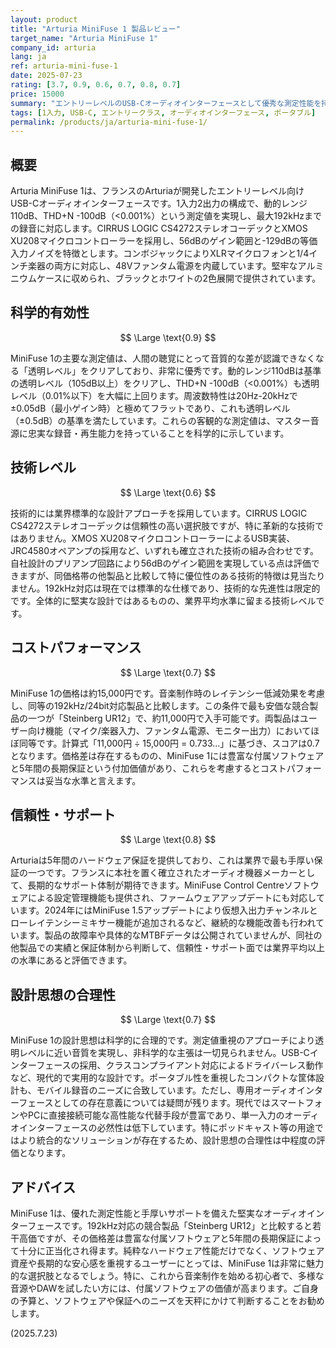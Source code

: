```yaml
---
layout: product
title: "Arturia MiniFuse 1 製品レビュー"
target_name: "Arturia MiniFuse 1"
company_id: arturia
lang: ja
ref: arturia-mini-fuse-1
date: 2025-07-23
rating: [3.7, 0.9, 0.6, 0.7, 0.8, 0.7]
price: 15000
summary: "エントリーレベルのUSB-Cオーディオインターフェースとして優秀な測定性能を持つMiniFuse 1。192kHz対応の競合機であるSteinberg UR12と比較すると価格差は小さく、付属ソフトウェアや5年保証を考慮すればコストパフォーマンスは妥当な評価となります。"
tags: [1入力, USB-C, エントリークラス, オーディオインターフェース, ポータブル]
permalink: /products/ja/arturia-mini-fuse-1/
---
```

## 概要

Arturia MiniFuse 1は、フランスのArturiaが開発したエントリーレベル向けUSB-Cオーディオインターフェースです。1入力2出力の構成で、動的レンジ110dB、THD+N -100dB（<0.001%）という測定値を実現し、最大192kHzまでの録音に対応します。CIRRUS LOGIC CS4272ステレオコーデックとXMOS XU208マイクロコントローラーを採用し、56dBのゲイン範囲と-129dBの等価入力ノイズを特徴とします。コンボジャックによりXLRマイクロフォンと1/4インチ楽器の両方に対応し、48Vファンタム電源を内蔵しています。堅牢なアルミニウムケースに収められ、ブラックとホワイトの2色展開で提供されています。

## 科学的有効性

$$ \Large \text{0.9} $$

MiniFuse 1の主要な測定値は、人間の聴覚にとって音質的な差が認識できなくなる「透明レベル」をクリアしており、非常に優秀です。動的レンジ110dBは基準の透明レベル（105dB以上）をクリアし、THD+N -100dB（<0.001%）も透明レベル（0.01%以下）を大幅に上回ります。周波数特性は20Hz-20kHzで±0.05dB（最小ゲイン時）と極めてフラットであり、これも透明レベル（±0.5dB）の基準を満たしています。これらの客観的な測定値は、マスター音源に忠実な録音・再生能力を持っていることを科学的に示しています。

## 技術レベル

$$ \Large \text{0.6} $$

技術的には業界標準的な設計アプローチを採用しています。CIRRUS LOGIC CS4272ステレオコーデックは信頼性の高い選択肢ですが、特に革新的な技術ではありません。XMOS XU208マイクロコントローラーによるUSB実装、JRC4580オペアンプの採用など、いずれも確立された技術の組み合わせです。自社設計のプリアンプ回路により56dBのゲイン範囲を実現している点は評価できますが、同価格帯の他製品と比較して特に優位性のある技術的特徴は見当たりません。192kHz対応は現在では標準的な仕様であり、技術的な先進性は限定的です。全体的に堅実な設計ではあるものの、業界平均水準に留まる技術レベルです。

## コストパフォーマンス

$$ \Large \text{0.7} $$

MiniFuse 1の価格は約15,000円です。音楽制作時のレイテンシー低減効果を考慮し、同等の192kHz/24bit対応製品と比較します。この条件で最も安価な競合製品の一つが「Steinberg UR12」で、約11,000円で入手可能です。両製品はユーザー向け機能（マイク/楽器入力、ファンタム電源、モニター出力）においてほぼ同等です。計算式「11,000円 ÷ 15,000円 = 0.733...」に基づき、スコアは0.7となります。価格差は存在するものの、MiniFuse 1には豊富な付属ソフトウェアと5年間の長期保証という付加価値があり、これらを考慮するとコストパフォーマンスは妥当な水準と言えます。

## 信頼性・サポート

$$ \Large \text{0.8} $$

Arturiaは5年間のハードウェア保証を提供しており、これは業界で最も手厚い保証の一つです。フランスに本社を置く確立されたオーディオ機器メーカーとして、長期的なサポート体制が期待できます。MiniFuse Control Centreソフトウェアによる設定管理機能も提供され、ファームウェアアップデートにも対応しています。2024年にはMiniFuse 1.5アップデートにより仮想入出力チャンネルとローレイテンシーミキサー機能が追加されるなど、継続的な機能改善も行われています。製品の故障率や具体的なMTBFデータは公開されていませんが、同社の他製品での実績と保証体制から判断して、信頼性・サポート面では業界平均以上の水準にあると評価できます。

## 設計思想の合理性

$$ \Large \text{0.7} $$

MiniFuse 1の設計思想は科学的に合理的です。測定値重視のアプローチにより透明レベルに近い音質を実現し、非科学的な主張は一切見られません。USB-Cインターフェースの採用、クラスコンプライアント対応によるドライバーレス動作など、現代的で実用的な設計です。ポータブル性を重視したコンパクトな筐体設計も、モバイル録音のニーズに合致しています。ただし、専用オーディオインターフェースとしての存在意義については疑問が残ります。現代ではスマートフォンやPCに直接接続可能な高性能な代替手段が豊富であり、単一入力のオーディオインターフェースの必然性は低下しています。特にポッドキャスト等の用途ではより統合的なソリューションが存在するため、設計思想の合理性は中程度の評価となります。

## アドバイス

MiniFuse 1は、優れた測定性能と手厚いサポートを備えた堅実なオーディオインターフェースです。192kHz対応の競合製品「Steinberg UR12」と比較すると若干高価ですが、その価格差は豊富な付属ソフトウェアと5年間の長期保証によって十分に正当化され得ます。純粋なハードウェア性能だけでなく、ソフトウェア資産や長期的な安心感を重視するユーザーにとっては、MiniFuse 1は非常に魅力的な選択肢となるでしょう。特に、これから音楽制作を始める初心者で、多様な音源やDAWを試したい方には、付属ソフトウェアの価値が高まります。ご自身の予算と、ソフトウェアや保証へのニーズを天秤にかけて判断することをお勧めします。

(2025.7.23)
